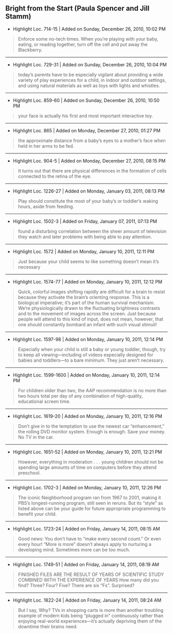 ## Bright from the Start (Paula Spencer and Jill Stamm)

- Highlight Loc. 714-15  | Added on Sunday, December 26, 2010, 10:02 PM

> Enforce some no-tech times. When you’re playing with your baby, eating, or reading together, turn off the cell and put away the Blackberry.

---

- Highlight Loc. 729-31  | Added on Sunday, December 26, 2010, 10:04 PM

> today’s parents have to be especially vigilant about providing a wide variety of play experiences for a child, in indoor and outdoor settings, and using natural materials as well as toys with lights and whistles.

---

- Highlight Loc. 859-60  | Added on Sunday, December 26, 2010, 10:50 PM

> your face is actually his first and most important interactive toy.

---

- Highlight Loc. 865  | Added on Monday, December 27, 2010, 01:27 PM

> the approximate distance from a baby’s eyes to a mother’s face when held in her arms to be fed.

---

- Highlight Loc. 904-5  | Added on Monday, December 27, 2010, 08:15 PM

> It turns out that there are physical differences in the formation of cells connected to the retina of the eye.

---

- Highlight Loc. 1226-27  | Added on Monday, January 03, 2011, 08:13 PM

> Play should constitute the most of your baby’s or toddler’s waking hours, aside from feeding.

---

- Highlight Loc. 1502-3  | Added on Friday, January 07, 2011, 07:13 PM

> found a disturbing correlation between the sheer amount of television they watch and later problems with being able to pay attention.

---

- Highlight Loc. 1572  | Added on Monday, January 10, 2011, 12:11 PM

> Just because your child seems to like something doesn’t mean it’s necessary

---

- Highlight Loc. 1574-77  | Added on Monday, January 10, 2011, 12:12 PM

> Quick, colorful images shifting rapidly are difficult for a brain to resist because they activate the brain’s orienting response. This is a biological imperative; it’s part of the human survival mechanism. We’re physiologically drawn to the fluctuating brightness contrasts and to the movement of images across the screen. Just because people will attend to this kind of input, does not mean, however, that one should constantly bombard an infant with such visual stimuli!

---

- Highlight Loc. 1597-98  | Added on Monday, January 10, 2011, 12:14 PM

> Especially when your child is still a baby or young toddler, though, try to keep all viewing—including of videos especially designed for babies and toddlers—to a bare minimum. They just aren’t necessary.

---

- Highlight Loc. 1599-1600  | Added on Monday, January 10, 2011, 12:14 PM

> For children older than two, the AAP recommendation is no more than two hours total per day of any combination of high-quality, educational screen time.

---

- Highlight Loc. 1619-20  | Added on Monday, January 10, 2011, 12:16 PM

> Don’t give in to the temptation to use the newest car “enhancement,” the rolling DVD monitor system. Enough is enough. Save your money. No TV in the car.

---

- Highlight Loc. 1651-52  | Added on Monday, January 10, 2011, 12:21 PM

> However, everything in moderation . . . young children should not be spending large amounts of time on computers before they attend preschool.

---

- Highlight Loc. 1702-3  | Added on Monday, January 10, 2011, 12:26 PM

> The iconic Neighborhood program ran from 1967 to 2001, making it PBS’s longest-running program, still seen in reruns. But its “style” as listed above can be your guide for future appropriate programming to benefit your child.

---

- Highlight Loc. 1723-24  | Added on Friday, January 14, 2011, 08:15 AM

> Good news: You don’t have to “make every second count.” Or even every hour! “More is more” doesn’t always apply to nurturing a developing mind. Sometimes more can be too much.

---

- Highlight Loc. 1749-51  | Added on Friday, January 14, 2011, 08:19 AM

> FINISHED FILES ARE THE RESULT OF YEARS OF SCIENTIFIC STUDY COMBINED WITH THE EXPERIENCE OF YEARS How many did you find? Three? Four? Five? There are six “Fs”. Surprised?

---

- Highlight Loc. 1822-24  | Added on Friday, January 14, 2011, 08:24 AM

> But I say, Why? TVs in shopping carts is more than another troubling example of modern kids being “plugged in” continuously rather than enjoying real-world experiences—it’s actually depriving them of the downtime their brains need.